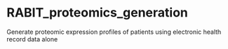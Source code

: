 # RABIT_proteomics_generation
Generate proteomic expression profiles of patients using electronic health record data alone
